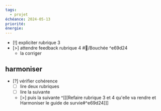 ```yaml
---
tags:
  - projet
échéance: 2024-05-13
priorité:
énergie:
---
```

- [!] expliciter rubrique 3
- [>] attendre feedback rubrique 4 #👤/Bouchée ^e69d24
	- la corriger
## harmoniser
- [?] vérifier cohérence
	- [ ] lire deux rubriques
	- [ ] lire la suivante 
	- [>] puis la suivante ^[[[Refaire rubrique 3 et 4 qu'elle va rendre et Harmoniser le guide de survie#^e69d24]]]